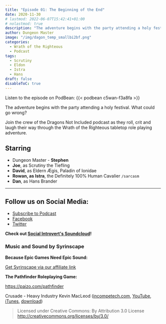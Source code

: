 ```yaml
---
title: "Episode 01: The Beginning of the End"
date: 2020-11-30
# lastmod: 2022-06-07T15:42:41+01:00
# nolastmod: true
description: "The adventure begins with the party attending a holy festival. What could go wrong?"
author: Dungeon Master
image: "/img/dagon_temp_smallbi2bf.png"
categories:
  - Wrath of the Righteous
  - Podcast
tags:
  - Scrutiny
  - Eldon
  - Istra
  - Hans
draft: false
disableToC: true
---
```


Listen to the episode on PodBean:
{{< podbean c5wan-f3a8fa >}}

The adventure begins with the party attending a holy festival. What could go wrong?

Join the crew of the Dragons Not Included podcast as they roll, crit and laugh their way through the Wrath of the Righteous tabletop role playing adventure.

## Starring
  - Dungeon Master - **Stephen**
  - **Joe**, as Scrutiny the Tiefling 
  - **David**, as Eldern Ægis, Paladin of Ionidae 
  - **Rowan, as Istra**, the Definitely 100% Human Cavalier `/sarcasm`
  - **Dan**, as Hans Brander

--------------------------
## Follow us on Social Media: 
- [Subscribe to Podcast](https://feed.podbean.com/dragonsnotincluded/feed.xml)
- [Facebook](https://www.facebook.com/Dragons-Not-Included-Podcast-103097024812637)
- [Twitter](https://twitter.com/PodcastDragons)

**Check out [Social Introvert's Soundcloud]!**

### Music and Sound by Syrinscape

**Because Epic Games Need Epic Sound:**

[Get Syrinscape via our affiliate link]

**The Pathfinder Roleplaying Game:**

https://paizo.com/pathfinder

Crusade - Heavy Industry Kevin MacLeod ([incompetech.com], [YouTube], [iTunes], [download])
> Licensed under Creative Commons: By Attribution 3.0 License
> http://creativecommons.org/licenses/by/3.0/

[Social Introvert's Soundcloud]: https://soundcloud.com/user-520878457
[Get Syrinscape via our affiliate link]: https://syrinscape.com/attributions/?id=527&id=17&id=1087
[download]: https://incompetech.com/music/royalty-free/mp3-royaltyfree/Crusade%20-%20Heavy%20Industry.mp3
[incompetech.com]: https://incompetech.com/music/royalty-free/index.html?keywords=crusade+by+Kevin+macleod+&Search=Search
[YouTube]: (https://www.youtube.com/watch?v=8RaUPWhdeng)
[iTunes]: https://music.apple.com/us/album/crusade-heavy-industry-single/1453048521
